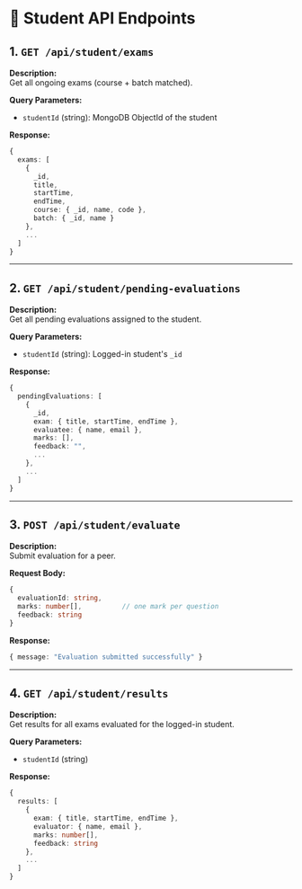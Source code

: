 # 📘 Student API Endpoints

## 1. `GET /api/student/exams`

**Description:**  
Get all ongoing exams (course + batch matched).

**Query Parameters:**
- `studentId` (string): MongoDB ObjectId of the student

**Response:**
```ts
{
  exams: [
    {
      _id,
      title,
      startTime,
      endTime,
      course: { _id, name, code },
      batch: { _id, name }
    },
    ...
  ]
}
```

---

## 2. `GET /api/student/pending-evaluations`

**Description:**  
Get all pending evaluations assigned to the student.

**Query Parameters:**
- `studentId` (string): Logged-in student's `_id`

**Response:**
```ts
{
  pendingEvaluations: [
    {
      _id,
      exam: { title, startTime, endTime },
      evaluatee: { name, email },
      marks: [],
      feedback: "",
      ...
    },
    ...
  ]
}
```

---

## 3. `POST /api/student/evaluate`

**Description:**  
Submit evaluation for a peer.

**Request Body:**
```ts
{
  evaluationId: string,
  marks: number[],          // one mark per question
  feedback: string
}
```

**Response:**
```ts
{ message: "Evaluation submitted successfully" }
```

---

## 4. `GET /api/student/results`

**Description:**  
Get results for all exams evaluated for the logged-in student.

**Query Parameters:**
- `studentId` (string)

**Response:**
```ts
{
  results: [
    {
      exam: { title, startTime, endTime },
      evaluator: { name, email },
      marks: number[],
      feedback: string
    },
    ...
  ]
}
```